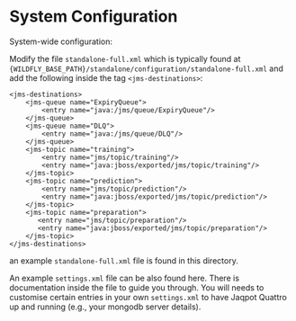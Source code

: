 System Configuration
====================

System-wide configuration:

Modify the file `standalone-full.xml` which is typically found at 
`{WILDFLY_BASE_PATH}/standalone/configuration/standalone-full.xml`
and add the following inside the tag `<jms-destinations>`:

```
<jms-destinations>
    <jms-queue name="ExpiryQueue">
        <entry name="java:/jms/queue/ExpiryQueue"/>
    </jms-queue>
    <jms-queue name="DLQ">
        <entry name="java:/jms/queue/DLQ"/>
    </jms-queue>
    <jms-topic name="training">
        <entry name="jms/topic/training"/>
        <entry name="java:jboss/exported/jms/topic/training"/>
    </jms-topic>
    <jms-topic name="prediction">
        <entry name="jms/topic/prediction"/>
        <entry name="java:jboss/exported/jms/topic/prediction"/>
    </jms-topic>
    <jms-topic name="preparation">
       <entry name="jms/topic/preparation"/>
       <entry name="java:jboss/exported/jms/topic/preparation"/>
    </jms-topic> 
</jms-destinations>
```

an example `standalone-full.xml` file is found in this directory.

An example `settings.xml` file can be also found here. There is 
documentation inside the file to guide you through. You will needs to customise
certain entries in your own `settings.xml` to have Jaqpot Quattro up and
running (e.g., your mongodb server details).
